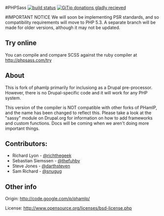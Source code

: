 #PHPSass [![build status](https://travis-ci.org/richthegeek/phpsass.png)](https://travis-ci.org/richthegeek/phpsass)  [![GiTip donations gladly recieved](https://www.gittip.com/assets/8.0.15/logo.png)](https://www.gittip.com/richthegeek/)

#IMPORTANT NOTICE
We will soon be implementing PSR standards, and so compatibility requirements will move to PHP 5.3. A separate branch will be made for older versions, although it may not be updated.

## Try online
You can compile and compare SCSS against the ruby compiler at <http://phpsass.com/try>

## About
This is fork of phamlp primarily for inclusiong as a Drupal pre-processor.
However, there is no Drupal-specific code and it will work for any PHP system.

This version of the compiler is NOT compatible with other forks of PHamlP, and
the name has been changed to reflect this. Please take a look at the "sassy"
module on Drupal.org for information on how to add frameworks and custom
functions. Docs will be coming when we aren't doing more important things.

## Contributors:
 * Richard Lyon - [@richthegeek](https://github.com/richthegeek)
 * Sebastian Siemssen - [@thefuhby](https://twitter.com/thefubhy)
 * Steve Jones - [@darthsteven](https://github.com/darthsteven)
 * Sam Richard - [@snugug](https://github.com/snugug)

## Other info
Origin: <http://code.google.com/p/phamlp/>

License: <http://www.opensource.org/licenses/bsd-license.php>

